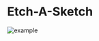 # Etch-A-Sketch

![example](https://user-images.githubusercontent.com/49771001/128606393-4121bac9-dfd5-48ac-b17e-67c94fcad15a.png)

